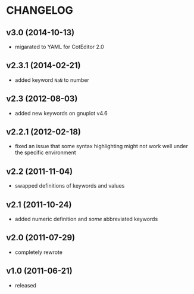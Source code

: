 
CHANGELOG
======================

v3.0 (2014-10-13)
----------------------
- migarated to YAML for CotEditor 2.0

v2.3.1 (2014-02-21)
----------------------
- added keyword `NaN` to number

v2.3 (2012-08-03)
----------------------
- added new keywords on gnuplot v4.6

v2.2.1 (2012-02-18)
----------------------
- fixed an issue that some syntax highlighting might not work well under the specific environment

v2.2 (2011-11-04)
----------------------
- swapped definitions of keywords and values

v2.1 (2011-10-24)
----------------------
- added numeric definition and *some* abbreviated keywords

v2.0 (2011-07-29)
----------------------
- completely rewrote

v1.0 (2011-06-21)
----------------------
- released
